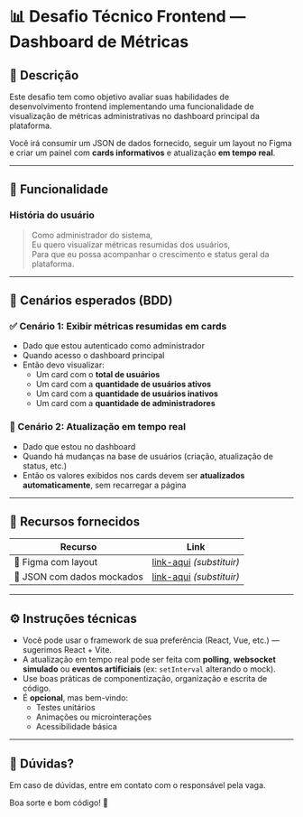 # 📊 Desafio Técnico Frontend — Dashboard de Métricas

## 🧠 Descrição

Este desafio tem como objetivo avaliar suas habilidades de desenvolvimento frontend implementando uma funcionalidade de visualização de métricas administrativas no dashboard principal da plataforma.

Você irá consumir um JSON de dados fornecido, seguir um layout no Figma e criar um painel com **cards informativos** e atualização **em tempo real**.

---

## 📌 Funcionalidade

### **História do usuário**

> Como administrador do sistema,  
> Eu quero visualizar métricas resumidas dos usuários,  
> Para que eu possa acompanhar o crescimento e status geral da plataforma.

---

## 🧪 Cenários esperados (BDD)

### ✅ Cenário 1: Exibir métricas resumidas em cards

- Dado que estou autenticado como administrador  
- Quando acesso o dashboard principal  
- Então devo visualizar:
  - Um card com o **total de usuários**
  - Um card com a **quantidade de usuários ativos**
  - Um card com a **quantidade de usuários inativos**
  - Um card com a **quantidade de administradores**

### 🔄 Cenário 2: Atualização em tempo real

- Dado que estou no dashboard  
- Quando há mudanças na base de usuários (criação, atualização de status, etc.)  
- Então os valores exibidos nos cards devem ser **atualizados automaticamente**, sem recarregar a página

---

## 🎨 Recursos fornecidos

| Recurso | Link |
|--------|------|
| 🔗 Figma com layout | [link-aqui](#) *(substituir)* |
| 📂 JSON com dados mockados | [link-aqui](#) *(substituir)* |

---

## ⚙️ Instruções técnicas

- Você pode usar o framework de sua preferência (React, Vue, etc.) — sugerimos React + Vite.
- A atualização em tempo real pode ser feita com **polling**, **websocket simulado** ou **eventos artificiais** (ex: `setInterval` alterando o mock).
- Use boas práticas de componentização, organização e escrita de código.
- É **opcional**, mas bem-vindo:
  - Testes unitários
  - Animações ou microinterações
  - Acessibilidade básica

---

## 💬 Dúvidas?

Em caso de dúvidas, entre em contato com o responsável pela vaga.

Boa sorte e bom código! 🚀
